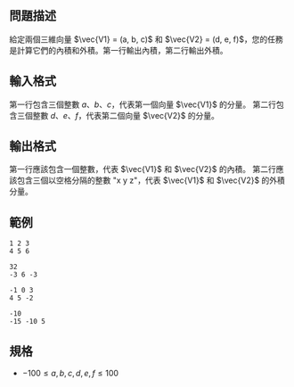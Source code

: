 ## 問題描述
給定兩個三維向量 $\vec{V1} = (a, b, c)$ 和 $\vec{V2} = (d, e, f)$，您的任務是計算它們的內積和外積。第一行輸出內積，第二行輸出外積。

## 輸入格式
第一行包含三個整數 $a$、$b$、$c$，代表第一個向量 $\vec{V1}$ 的分量。
第二行包含三個整數 $d$、$e$、$f$，代表第二個向量 $\vec{V2}$ 的分量。

## 輸出格式
第一行應該包含一個整數，代表 $\vec{V1}$ 和 $\vec{V2}$ 的內積。
第二行應該包含三個以空格分隔的整數 "x y z"，代表 $\vec{V1}$ 和 $\vec{V2}$ 的外積分量。

## 範例

```input1
1 2 3
4 5 6
```

```output1
32
-3 6 -3
```

```input2
-1 0 3
4 5 -2
```

```output2
-10
-15 -10 5
```

## 規格
- $-100 \leq a, b, c, d, e, f \leq 100$
